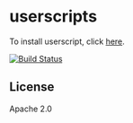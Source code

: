 # userscripts

To install userscript, click [here](https://github.com/Nazgand/userscripts/raw/master/scripts/novelupdates-navigation.user.js).

[![Build Status](https://travis-ci.org/Nazgand/userscripts.svg?branch=master)](https://travis-ci.org/Nazgand/userscripts)

## License

Apache 2.0
